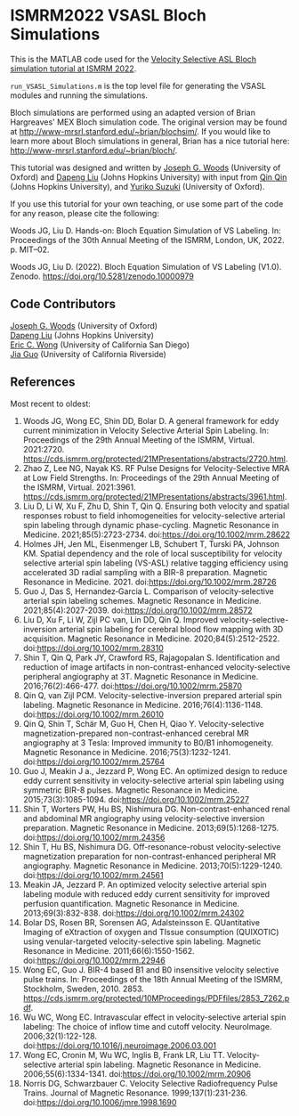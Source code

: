 # ISMRM2022 VSASL Bloch Simulations

This is the MATLAB code used for the [Velocity Selective ASL Bloch simulation tutorial at ISMRM 2022](https://submissions.mirasmart.com/ISMRM2022/Itinerary/ConferenceMatrixEventDetail.aspx?ses=MIT-02).

`run_VSASL_Simulations.m` is the top level file for generating the VSASL modules and running the simulations.

Bloch simulations are performed using an adapted version of Brian Hargreaves' MEX Bloch simulation code. The original version may be found at http://www-mrsrl.stanford.edu/~brian/blochsim/. If you would like to learn more about Bloch simulations in general, Brian has a nice tutorial here: http://www-mrsrl.stanford.edu/~brian/bloch/.

This tutorial was designed and written by [Joseph G. Woods](https://www.ndcn.ox.ac.uk/team/joseph-woods) (University of Oxford) and [Dapeng Liu](https://www.researchgate.net/profile/Dapeng-Liu-12) (Johns Hopkins University) with input from [Qin Qin](https://www.hopkinsmedicine.org/profiles/details/qin-qin) (Johns Hopkins University), and  [Yuriko Suzuki](https://www.win.ox.ac.uk/people/yuriko-suzuki) (University of Oxford).

If you use this tutorial for your own teaching, or use some part of the code for any reason, please cite the following:

Woods JG, Liu D. Hands-on: Bloch Equation Simulation of VS Labeling. In: Proceedings of the 30th Annual Meeting of the ISMRM, London, UK, 2022. p. MIT–02.

Woods JG, Liu D. (2022). Bloch Equation Simulation of VS Labeling (V1.0). Zenodo. https://doi.org/10.5281/zenodo.10000979

## Code Contributors

[Joseph G. Woods](https://www.ndcn.ox.ac.uk/team/joseph-woods) (University of Oxford)    
[Dapeng Liu](https://www.researchgate.net/profile/Dapeng-Liu-12) (Johns Hopkins University)    
[Eric C. Wong](https://profiles.ucsd.edu/eric.wong) (University of California San Diego)    
[Jia Guo](https://profiles.ucr.edu/app/home/profile/jiag) (University of California Riverside)    

## References

Most recent to oldest:

1. Woods JG, Wong EC, Shin DD, Bolar D. A general framework for eddy current minimization in Velocity Selective Arterial Spin Labeling. In: Proceedings of the 29th Annual Meeting of the ISMRM, Virtual. 2021:2720. https://cds.ismrm.org/protected/21MPresentations/abstracts/2720.html.
2. Zhao Z, Lee NG, Nayak KS. RF Pulse Designs for Velocity-Selective MRA at Low Field Strengths. In: Proceedings of the 29th Annual Meeting of the ISMRM, Virtual. 2021:3961. https://cds.ismrm.org/protected/21MPresentations/abstracts/3961.html.
3. Liu D, Li W, Xu F, Zhu D, Shin T, Qin Q. Ensuring both velocity and spatial responses robust to field inhomogeneities for velocity-selective arterial spin labeling through dynamic phase-cycling. Magnetic Resonance in Medicine. 2021;85(5):2723-2734. doi:https://doi.org/10.1002/mrm.28622
4. Holmes JH, Jen ML, Eisenmenger LB, Schubert T, Turski PA, Johnson KM. Spatial dependency and the role of local susceptibility for velocity selective arterial spin labeling (VS-ASL) relative tagging efficiency using accelerated 3D radial sampling with a BIR-8 preparation. Magnetic Resonance in Medicine. 2021. doi:https://doi.org/10.1002/mrm.28726
5. Guo J, Das S, Hernandez‐Garcia L. Comparison of velocity‐selective arterial spin labeling schemes. Magnetic Resonance in Medicine. 2021;85(4):2027-2039. doi:https://doi.org/10.1002/mrm.28572
6. Liu D, Xu F, Li W, Zijl PC van, Lin DD, Qin Q. Improved velocity-selective-inversion arterial spin labeling for cerebral blood flow mapping with 3D acquisition. Magnetic Resonance in Medicine. 2020;84(5):2512-2522. doi:https://doi.org/10.1002/mrm.28310
7. Shin T, Qin Q, Park JY, Crawford RS, Rajagopalan S. Identification and reduction of image artifacts in non-contrast-enhanced velocity-selective peripheral angiography at 3T. Magnetic Resonance in Medicine. 2016;76(2):466-477. doi:https://doi.org/10.1002/mrm.25870
8. Qin Q, van Zijl PCM. Velocity-selective-inversion prepared arterial spin labeling. Magnetic Resonance in Medicine. 2016;76(4):1136-1148. doi:https://doi.org/10.1002/mrm.26010
9. Qin Q, Shin T, Schär M, Guo H, Chen H, Qiao Y. Velocity-selective magnetization-prepared non-contrast-enhanced cerebral MR angiography at 3 Tesla: Improved immunity to B0/B1 inhomogeneity. Magnetic Resonance in Medicine. 2016;75(3):1232-1241. doi:https://doi.org/10.1002/mrm.25764
10. Guo J, Meakin J a., Jezzard P, Wong EC. An optimized design to reduce eddy current sensitivity in velocity-selective arterial spin labeling using symmetric BIR-8 pulses. Magnetic Resonance in Medicine. 2015;73(3):1085-1094. doi:https://doi.org/10.1002/mrm.25227
11. Shin T, Worters PW, Hu BS, Nishimura DG. Non-contrast-enhanced renal and abdominal MR angiography using velocity-selective inversion preparation. Magnetic Resonance in Medicine. 2013;69(5):1268-1275. doi:https://doi.org/10.1002/mrm.24356
12. Shin T, Hu BS, Nishimura DG. Off-resonance-robust velocity-selective magnetization preparation for non-contrast-enhanced peripheral MR angiography. Magnetic Resonance in Medicine. 2013;70(5):1229-1240. doi:https://doi.org/10.1002/mrm.24561
13. Meakin JA, Jezzard P. An optimized velocity selective arterial spin labeling module with reduced eddy current sensitivity for improved perfusion quantification. Magnetic Resonance in Medicine. 2013;69(3):832-838. doi:https://doi.org/10.1002/mrm.24302
14. Bolar DS, Rosen BR, Sorensen AG, Adalsteinsson E. QUantitative Imaging of eXtraction of oxygen and TIssue consumption (QUIXOTIC) using venular-targeted velocity-selective spin labeling. Magnetic Resonance in Medicine. 2011;66(6):1550-1562. doi:https://doi.org/10.1002/mrm.22946
15. Wong EC, Guo J. BIR-4 based B1 and B0 insensitive velocity selective pulse trains. In: Proceedings of the 18th Annual Meeting of the ISMRM, Stockholm, Sweden, 2010. 2853. https://cds.ismrm.org/protected/10MProceedings/PDFfiles/2853_7262.pdf.
16. Wu WC, Wong EC. Intravascular effect in velocity-selective arterial spin labeling: The choice of inflow time and cutoff velocity. NeuroImage. 2006;32(1):122-128. doi:https://doi.org/10.1016/j.neuroimage.2006.03.001
17. Wong EC, Cronin M, Wu WC, Inglis B, Frank LR, Liu TT. Velocity-selective arterial spin labeling. Magnetic Resonance in Medicine. 2006;55(6):1334-1341. doi:https://doi.org/10.1002/mrm.20906
18. Norris DG, Schwarzbauer C. Velocity Selective Radiofrequency Pulse Trains. Journal of Magnetic Resonance. 1999;137(1):231-236. doi:https://doi.org/10.1006/jmre.1998.1690

